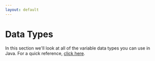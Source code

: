 ```yaml
---
layout: default
---
```


<h1>Data Types</h1>

In this section we'll look at all of the variable data types you can use in Java. For a quick reference, <a href="../QuickReference/variables_and_data_types">click here</a>.


